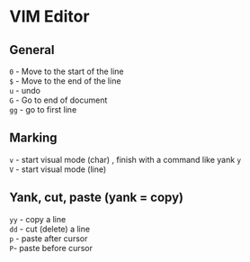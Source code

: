 # VIM Editor
## General
`0` - Move to the start of the line  
`$` - Move to the end of the line  
`u` - undo  
`G` - Go to end of document  
`gg` - go to first line  

## Marking
`v` - start visual mode (char) , finish with a command like yank `y`  
`V` - start visual mode (line)

## Yank, cut, paste (yank = copy)
`yy` - copy a line  
`dd` - cut (delete) a line  
`p` - paste after cursor  
`P`- paste before cursor  
